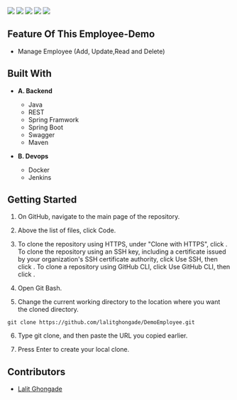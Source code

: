 ![](https://img.shields.io/badge/Contributors-4-red?style=for-the-badge&logo=github)  ![](https://img.shields.io/badge/Branches-18-yellow?style=for-the-badge) ![](https://img.shields.io/badge/Spring%20Boot-v2.4.10-success?style=for-the-badge&logo=spring)
![](https://img.shields.io/badge/Angular-v8.3.8-red?style=for-the-badge&logo=angular) ![](https://img.shields.io/badge/Maven-v3.8.1-informational?style=for-the-badge) 


## Feature Of This Employee-Demo

  - Manage Employee (Add, Update,Read and Delete)
   
## Built With
- **A. Backend**
  - Java
  - REST
  - Spring Framwork
  - Spring Boot
  - Swagger
  - Maven
  
  
- **B. Devops**
  - Docker
  - Jenkins
  
  
## Getting Started
1. On GitHub, navigate to the main page of the repository.
2. Above the list of files, click  Code.
3. To clone the repository using HTTPS, under "Clone with HTTPS", click . To clone the repository using an SSH key, including a certificate issued by your organization's SSH certificate authority, click Use SSH, then click . To clone a repository using GitHub CLI, click Use GitHub CLI, then click .
4. Open Git Bash.

5. Change the current working directory to the location where you want the cloned directory.

```github
git clone https://github.com/lalitghongade/DemoEmployee.git
```
6. Type git clone, and then paste the URL you copied earlier.

7. Press Enter to create your local clone.

## Contributors
- [Lalit Ghongade](https://github.com/lalitghongade)

